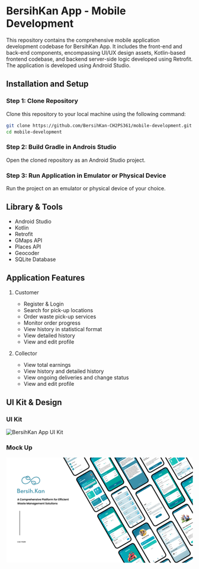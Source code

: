 # BersihKan App - Mobile Development

This repository contains the comprehensive mobile application development codebase for BersihKan App. It includes the front-end and back-end components, encompassing UI/UX design assets, Kotlin-based frontend codebase, and backend server-side logic developed using Retrofit. The application is developed using Android Studio.

## Installation and Setup

### Step 1: Clone Repository
Clone this repository to your local machine using the following command:

```bash
git clone https://github.com/BersihKan-CH2PS361/mobile-development.git
cd mobile-development
```

### Step 2: Build Gradle in Androis Studio
Open the cloned repository as an Android Studio project.

### Step 3: Run Application in Emulator or Physical Device
Run the project on an emulator or physical device of your choice.

## Library & Tools

- Android Studio
- Kotlin
- Retrofit
- GMaps API
- Places API
- Geocoder
- SQLite Database

## Application Features ##
1. Customer
   * Register & Login
   * Search for pick-up locations
   * Order waste pick-up services
   * Monitor order progress
   * View history in statistical format
   * View detailed history
   * View and edit profile

3. Collector
   * View total earnings
   * View history and detailed history
   * View ongoing deliveries and change status
   * View and edit profile
  
## UI Kit & Design ##
### UI Kit
  ![BersihKan App UI Kit](https://github.com/BersihKan-CH2PS361/.github/blob/ff4c4205a050769fa63cadab8e53265a4129fb3e/documentation/UI%20Kit%20(1).png)
### Mock Up
  ![BersihKan App Mock Up](https://github.com/BersihKan-CH2PS361/.github/blob/4de3cd7a6cb8195e80f2c90390ce270520c48f16/documentation/mockup%20(1).png)
